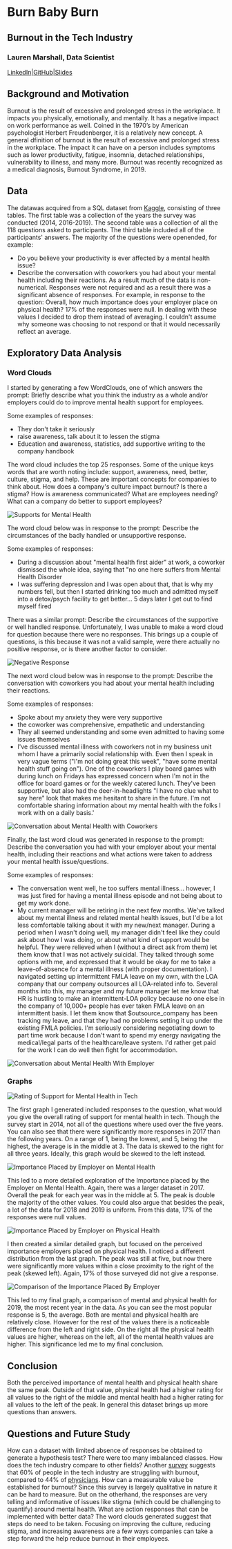 # Burn Baby Burn
## Burnout in the Tech Industry
### Lauren Marshall, Data Scientist
[LinkedIn](https://www.linkedin.com/in/lauren-marshall-7603491b5/)|[GitHub](https://github.com/laurmarshall)|[Slides](https://github.com/laurmarshall/Burnout-In-Tech/blob/main/Burnout%20in%20the%20Tech%20Industry.pdf)
## Background and Motivation
Burnout is the result of excessive and prolonged stress in the workplace. It impacts you physically, emotionally, and mentally. It has a negative impact on work performance as well.
Coined in the 1970’s by American psychologist Herbert Freudenberger, it is a relatively new concept. A general dfinition of burnout is the result of excessive and prolonged stress in the workplace. The impact it can have on a person includes symptoms such as lower productivity, fatigue, insomnia, detached relationships, vulnerability to illness, and many more. Burnout was recently recognized as a medical diagnosis, Burnout Syndrome, in 2019.

## Data
The datawas acquired from a SQL dataset from [Kaggle](https://www.kaggle.com/anth7310/mental-health-in-the-tech-industry), consisting of three tables. The first table was a collection of the years the survey was conducted (2014, 2016-2019). The second table was a collection of all the 118 questions asked to participants. The third table included all of the participants' answers. The majority of the questions were openended, for example: 
- Do you believe your productivity is ever affected by a mental health issue? 
- Describe the conversation with coworkers you had about your mental health including their reactions.
As a result much of the data is non-numerical. Responses were not required and as a result there was a significant absence of responses. For example, in response to the question: Overall, how much importance does your employer place on physical health? 17% of the responses were null. In dealing with these values I decided to drop them instead of averaging. I couldn't assume why someone was choosing to not respond or that it would necessarily reflect an average.


## Exploratory Data Analysis

### Word Clouds
I started by generating a few WordClouds, one of which answers the prompt: Briefly describe what you think the industry as a whole and/or employers could do to improve mental health support for employees. 

Some examples of responses:
- They don't take it seriously
- raise awareness, talk about it to lessen the stigma
- Education and awareness, statistics, add supportive writing to the company handbook

The word cloud includes the top 25 responses. Some of the unique keys words that are worth noting include: support, awareness, need, better, culture, stigma, and help. These are important concepts for companies to think about. How does a company's culture impact burnout? Is there a stigma? How is awareness communicated? What are employees needing? What can a company do better to support employees?

![Supports for Mental Health](https://github.com/laurmarshall/Burnout-In-Tech/blob/main/images/word%20cloud%20with%20employee%20supports.png)


The word cloud below was in response to the prompt: Describe the circumstances of the badly handled or unsupportive response.

Some examples of responses:
- During a discussion about "mental health first aider" at work, a coworker dismissed the whole idea, saying that "no one here suffers from Mental Health Disorder
- I was suffering depression and I was open about that, that is why my numbers fell, but then I started drinking too much and admitted myself into a detox/psych facility to get better... 5 days later I get out to find myself fired

There was a similar prompt: Describe the circumstances of the supportive or well handled response. Unfortunately, I was unable to make a word cloud for question because there were no responses. This brings up a couple of questions, is this because it was not a valid sample, were there actually no positive response, or is there another factor to consider.

![Negative Response](https://github.com/laurmarshall/Burnout-In-Tech/blob/main/images/Neagtive%20Burnout%20Response.png)


The next word cloud below was in response to the prompt: Describe the conversation with coworkers you had about your mental health including their reactions.

Some examples of responses:
- Spoke about my anxiety they were very supportive
- the coworker was comprehensive, empathetic and understanding
- They all seemed understanding and some even admitted to having some issues themselves
- I've discussed mental illness with coworkers not in my business unit whom I have a primarily social relationship with. Even then I speak in very vague terms ("I'm not doing great this week", "have some mental health stuff going on"). One of the coworkers I play board games with during lunch on Fridays has expressed concern when I'm not in the office for board games or for the weekly catered lunch. They've been supportive, but also had the deer-in-headlights "I have no clue what to say here" look that makes me hesitant to share in the future. I'm not comfortable sharing information about my mental health with the folks I work with on a daily basis.'

![Conversation about Mental Health with Coworkers](https://github.com/laurmarshall/Burnout-In-Tech/blob/main/images/Conversation%20about%20Mental%20Health%20with%20Coworkers.png)


Finally, the last word cloud was generated in response to the prompt: Describe the conversation you had with your employer about your mental health, including their reactions and what actions were taken to address your mental health issue/questions.

Some examples of responses:
- The conversation went well, he too suffers mental illness... however, I was just fired for having a mental illness episode and not being about to get my work done.
- My current manager will be retiring in the next few months. We've talked about my mental illness and related mental health issues, but I'd be a lot less comfortable talking about it with my new/next manager. During a period when I wasn't doing well, my manager didn't feel like they could ask about how I was doing, or about what kind of support would be helpful. They were relieved when I (without a direct ask from them) let them know that I was not actively suicidal. They talked through some options with me, and expressed that it would be okay for me to take a leave-of-absence for a mental illness (with proper documentation). I navigated setting up intermittent FMLA leave on my own, with the LOA company that our company outsources all LOA-related info to. Several months into this, my manager and my future manager let me know that HR is hustling to make an intermittent-LOA policy because no one else in the company of 10,000+ people has ever taken FMLA leave on an intermittent basis. I let them know that $outsource_company has been tracking my leave, and that they had no problems setting it up under the existing FMLA policies. I'm seriously considering negotiating down to part time work because I don't want to spend my energy navigating the medical/legal parts of the healthcare/leave system. I'd rather get paid for the work I can do well then fight for accommodation.

![Conversation about Mental Health With Employer](https://github.com/laurmarshall/Burnout-In-Tech/blob/main/images/Conversation%20With%20Employeer.png)


### Graphs
![Rating of Support for Mental Health in Tech](https://github.com/laurmarshall/Burnout-In-Tech/blob/main/images/Rating%20of%20Support%20for%20Mental%20Health%20in%20Tech.png)

The first graph I generated included responses to the question, what would you give the overall rating of support for mental health in tech. Though the survey start in 2014, not all of the questions where used over the five years. You can also see that there were significantly more responses in 2017 than the following years. On a range of 1, being the lowest, and 5, being the highest, the average is in the middle at 3. The data is skewed to the right for all three years. Ideally, this graph would be skewed to the left instead.


![Importance Placed by Employer on Mental Health](https://github.com/laurmarshall/Burnout-In-Tech/blob/main/images/Importance%20Placed%20by%20Employer%20on%20Mental%20Health.png)

This led to a more detailed exploration of the Importance placed by the Employer on Mental Health. Again, there was a larger dataset in 2017. Overall the peak for each year was in the middle at 5. The peak is double the majority of the other values. You could also argue that besides the peak, a lot of the data for 2018 and 2019 is uniform. From this data, 17% of the responses were null values. 

![Importance Placed by Employer on Physical Health](https://github.com/laurmarshall/Burnout-In-Tech/blob/main/images/Importance%20Placed%20by%20Employer%20on%20Physical%20Health.png)

I then created a similar detailed graph, but focused on the perceived importance employers placed on physical health. I noticed a different distribution from the last graph. The peak was still at five, but now there were significantly more values within a close proximity to the right of the peak (skewed left). Again, 17% of those surveyed did not give a response.


![Comparison of the Importance Placed By Employer](https://github.com/laurmarshall/Burnout-In-Tech/blob/main/images/Comparison%202019.png)

This led to my final graph, a comparison of mental and physical health for 2019, the most recent year in the data. As you can see the most popular response is 5, the average. Both are mental and physical health are relatively close. However for the rest of the values there is a noticeable difference from the left and right side. On the right all the physical health values are higher, whereas on the left, all of the mental health values are higher. This significance led me to my final conclusion.



## Conclusion
Both the perceived importance of mental health and physical health share the same peak. Outside of that value, physical health had a higher rating for all values to the right of the middle and mental health had a higher rating for all values to the left of the peak. In general this dataset brings up more questions than answers. 

## Questions and Future Study
How can a dataset with limited absence of responses be obtained to generate a hypothesis test? There were too many imbalanced classes.
How does the tech industry compare to other fields? Another [survey](https://www.teamblind.com/blog/index.php/2018/05/29/close-to-60-percent-of-surveyed-tech-workers-are-burnt-out-credit-karma-tops-the-list-for-most-employees-suffering-from-burnout/) suggests that 60% of people in the tech industry are struggling with burnout, compared to 44% of [physicians](https://www.ama-assn.org/practice-management/physician-health/physician-burnout-which-medical-specialties-feel-most-stress).
How can a measurable value be established for burnout? Since this survey is largely qualitative in nature it can be hard to measure. But on the otherhand, the responses are very telling and imformative of issues like stigma (which could be challenging to quantify) around mental health.
What are action responses that can be implemented with better data? The word clouds generated suggest that steps do need to be taken. Focusing on improving the culture, reducing stigma, and increasing awareness are a few ways companies can take a step forward the help reduce burnout in their employees.
